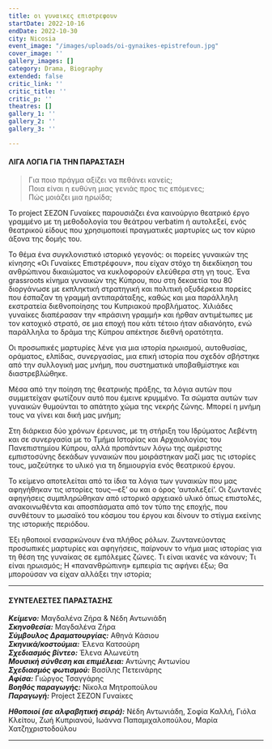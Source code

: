 ```yaml
---
title: οι γυναικες επιστρεφουν
startDate: 2022-10-16
endDate: 2022-10-30
city: Nicosia
event_image: "/images/uploads/oi-gynaikes-epistrefoun.jpg"
cover_image: ''
gallery_images: []
category: Drama, Biography
extended: false
critic_link: ''
critic_title: ''
critic_p: ''
theatres: []
gallery_1: ''
gallery_2: ''
gallery_3: ''

---
```

#### ΛΙΓΑ ΛΟΓΙΑ ΓΙΑ ΤΗΝ ΠΑΡΑΣΤΑΣΗ

> Για ποιο πράγμα αξίζει να πεθάνει κανείς;  
> Ποια είναι η ευθύνη μιας γενιάς προς τις επόμενες;  
> Πώς μοιάζει μια ηρωίδα;

Το project ΣΕΖΟΝ Γυναίκες παρουσιάζει ένα καινούργιο θεατρικό έργο γραμμένο με τη μεθοδολογία του θεάτρου verbatim ή αυτολεξεί, ενός θεατρικού είδους που χρησιμοποιεί πραγματικές μαρτυρίες ως τον κύριο άξονα της δομής του.

Το θέμα ένα συγκλονιστικό ιστορικό γεγονός: οι πορείες γυναικών της κίνησης «Οι Γυναίκες Επιστρέφουν», που είχαν στόχο τη διεκδίκηση του ανθρώπινου δικαιώματος να κυκλοφορούν ελεύθερα στη γη τους. Ένα grassroots κίνημα γυναικών της Κύπρου, που στη δεκαετία του 80 διοργάνωσε με εκπληκτική στρατηγική και πολιτική οξυδέρκεια πορείες που έσπαζαν τη γραμμή αντιπαράταξης, καθώς και μια παράλληλη εκστρατεία διεθνοποίησης του Κυπριακού προβλήματος. Χιλιάδες γυναίκες διαπέρασαν την «πράσινη γραμμή» και ήρθαν αντιμέτωπες με τον κατοχικό στρατό, σε μια εποχή που κάτι τέτοιο ήταν αδιανόητο, ενώ παράλληλα το δράμα της Κύπρου απέκτησε διεθνή ορατότητα.

Οι προσωπικές μαρτυρίες λένε για μια ιστορία ηρωισμού, αυτοθυσίας, οράματος, ελπίδας, συνεργασίας, μια επική ιστορία που σχεδόν σβήστηκε από την συλλογική μας μνήμη, που συστηματικά υποβαθμίστηκε και διαστρεβλώθηκε.

Μέσα από την ποίηση της θεατρικής πράξης, τα λόγια αυτών που συμμετείχαν φωτίζουν αυτό που έμεινε κρυμμένο. Τα σώματα αυτών των γυναικών θυμούνται το απάτητο χώμα της νεκρής ζώνης. Μπορεί η μνήμη τους να γίνει και δική μας μνήμη;

Στη διάρκεια δύο χρόνων έρευνας, με τη στήριξη του Ιδρύματος Λεβέντη και σε συνεργασία με το Τμήμα Ιστορίας και Αρχαιολογίας του Πανεπιστημίου Κύπρου, αλλά προπάντων λόγω της αμέριστης εμπιστοσύνης δεκάδων γυναικών που μοιράστηκαν μαζί μας τις ιστορίες τους, μαζεύτηκε το υλικό για τη δημιουργία ενός θεατρικού έργου.

Το κείμενο αποτελείται από τα ίδια τα λόγια των γυναικών που μας αφηγήθηκαν τις ιστορίες τους—εξ’ ου και ο όρος ‘αυτολεξεί’. Οι ζωντανές αφηγήσεις συμπληρώθηκαν από ιστορικό αρχειακό υλικό όπως επιστολές, ανακοινωθέντα και αποσπάσματα από τον τύπο της εποχής, που συνθέτουν το μωσαϊκό του κόσμου του έργου και δίνουν το στίγμα εκείνης της ιστορικής περιόδου.

Έξι ηθοποιοί ενσαρκώνουν ένα πλήθος ρόλων. Ζωντανεύοντας προσωπικές μαρτυρίες και αφηγήσεις, παίρνουν το νήμα μιας ιστορίας για τη θέση της γυναίκας σε εμπόλεμες ζώνες. Τι είναι ικανές να κάνουν; Τι είναι ηρωισμός; Η «πανανθρώπινη» εμπειρία τις αφήνει έξω; Θα μπορούσαν να είχαν αλλάξει την ιστορία;

***

#### ΣΥΝΤΕΛΕΣΤΕΣ ΠΑΡΑΣΤΑΣΗΣ

**_Κείμενο:_** Μαγδαλένα Ζήρα & Νέδη Αντωνιάδη  
**_Σκηνοθεσία:_** Μαγδαλένα Ζήρα  
**_Σύμβουλος Δραματουργίας:_** Αθηνά Κάσιου  
**_Σκηνικά/κοστούμια:_** Έλενα Κατσούρη  
**_Σχεδιασμός βίντεο:_** Έλενα Αλωνεύτη  
**_Μουσική σύνθεση και επιμέλεια:_** Αντώνης Αντωνίου  
**_Σχεδιασμός φωτισμού:_** Βασίλης Πετεινάρης  
**_Αφίσα:_** Γιώργος Τσαγγάρης  
**_Βοηθός παραγωγής:_** Νίκολα Μητροπούλου  
**_Παραγωγή:_** Project ΣΕΖΟΝ Γυναίκες

**_Ηθοποιοί (σε αλφαβητική σειρά):_** Νέδη Αντωνιάδη, Σοφία Καλλή, Γιόλα Κλείτου, Ζωή Κυπριανού, Ιωάννα Παπαμιχαλοπούλου, Μαρία Χατζηχριστοδούλου

***